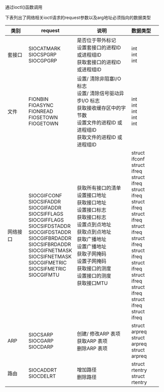 通过ioctl()函数调用

下表列出了网络相关ioctl请求的request参数以及arg地址必须指向的数据类型

| 类别     | request                                                      | 说明                                                         | 数据类型                                                     |
| -------- | ------------------------------------------------------------ | ------------------------------------------------------------ | :----------------------------------------------------------- |
| 套接口   | SIOCATMARK <br/>SIOCSPGRP <br/>SIOCGPGRP                     | 是否位于带外标记 <br/>设置套接口的进程ID 或进程组ID <br/>获取套接口的进程ID 或进程组ID | int <br/>int <br/>int                                        |
| 文件     | FIONBIN <br/>FIOASYNC <br/>FIONREAD <br/>FIOSETOWN <br/>FIOGETOWN | 设置/ 清除非阻塞I/O 标志 <br/>设置/ 清除信号驱动异步I/O 标志 <br/>获取接收缓存区中的字节数 <br/>设置文件的进程ID 或进程组ID <br/>获取文件的进程ID 或进程组ID | int <br/>int <br/>int <br/>int <br/>int                      |
| 网络接口 | SIOCGIFCONF <br/>SIOCSIFADDR <br/>SIOCGIFADDR <br/>SIOCSIFFLAGS <br/>SIOCGIFFLAGS <br/>SIOCSIFDSTADDR <br/>SIOCGIFDSTADDR <br/>SIOCGIFBRDADDR <br/>SIOCSIFBRDADDR <br/>SIOCGIFNETMASK <br/>SIOCSIFNETMASK <br/>SIOCGIFMETRIC <br/>SIOCSIFMETRIC <br/>SIOCGIFMTU | 获取所有接口的清单 <br/>设置接口地址 <br/>获取接口地址 <br/>设置接口标志 <br/>获取接口标志 <br/>设置点到点地址 <br/>获取点到点地址 <br/>获取广播地址 <br/>设置广播地址 <br/>获取子网掩码 <br/>设置子网掩码 <br/>获取接口的测度 <br/>设置接口的测度 <br/>获取接口MTU | struct ifconf <br/>struct ifreq <br/>struct ifreq <br/>struct ifreq <br/>struct ifreq <br/>struct ifreq <br/>struct ifreq <br/>struct ifreq <br/>struct ifreq <br/>struct ifreq <br/>struct ifreq <br/>struct ifreq <br/>struct ifreq <br/>struct ifreq |
| ARP      | SIOCSARP <br/>SIOCGARP <br/>SIOCDARP                         | 创建/ 修改ARP 表项 <br/>获取ARP 表项 <br/>删除ARP 表项       | struct arpreq <br/>struct arpreq <br/>struct arpreq          |
| 路由     | SIOCADDRT <br/>SIOCDELRT                                     | 增加路径 <br/>删除路径                                       | struct rtentry <br/>struct rtentry                           |


